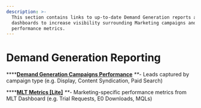 ```yaml
---
description: >-
  This section contains links to up-to-date Demand Generation reports and
  dashboards to increase visibility surrounding Marketing campaigns and
  performance metrics.
---
```


# Demand Generation Reporting

\*\*\*\*[**Demand Generation Campaigns Performance**](https://mattermost.lightning.force.com/lightning/r/Dashboard/01Z1R000000u8lIUAQ/view) _\*\*_- Leads captured by campaign type \(e.g. Display, Content Syndication, Paid Search\)

\*\*\*\*[**MLT Metrics \[Lite\]**](https://mattermost.lightning.force.com/lightning/r/Dashboard/01Z1R000000u8sOUAQ/view) _\*\*_- Marketing-specific performance metrics from MLT Dashboard \(e.g. Trial Requests, E0 Downloads, MQLs\)

